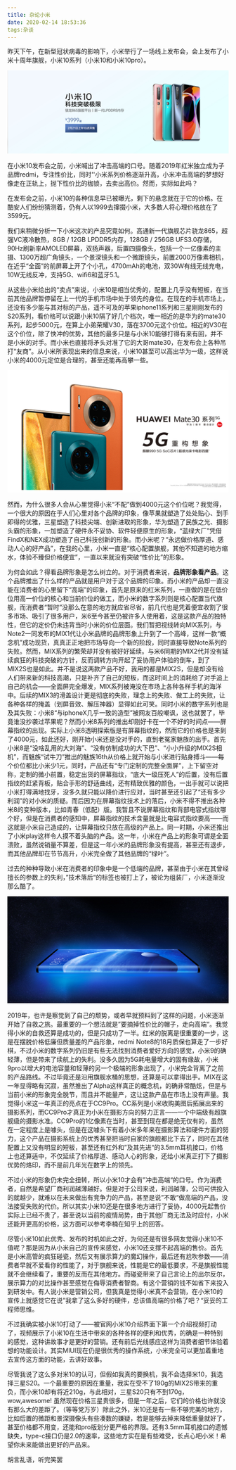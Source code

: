 ```yaml
---
title: 杂论小米
date: 2020-02-14 18:53:36
tags:杂谈
---
```


昨天下午，在新型冠状病毒的影响下，小米举行了一场线上发布会，会上发布了小米十周年旗舰，小米10系列（小米10和小米10pro）。

![img](2020-02-14-%E6%9D%82%E8%AE%BA%E5%B0%8F%E7%B1%B3.assets/97be16b5be4223f14e09d477a6b3c0b6.jpg)

在小米10发布会之前，小米喊出了冲击高端的口号。随着2019年红米独立成为子品牌redmi，专注性价比，同时''小米系列价格逐渐升高，小米冲击高端的梦想好像走在正轨上，抛下性价比的枷锁，去卖出高价。然而，实际如此吗？

在发布会之前，小米10的各种信息早已被曝光，剩下的悬念就在于它的价格。在酷安人们纷纷猜测着，仍有人以1999去撺掇小米，大多数人将心理价格放在了3599元。

我们来稍微分析一下小米这次的产品究竟如何。高通新一代旗舰芯片骁龙865，超强VC液冷散热，8GB / 12GB LPDDR5内存，128GB / 256GB UFS3.0存储，90Hz刷新率AMOLED屏幕，双扬声器，后置四摄像头，包括一个一亿像素的主摄、1300万超广角镜头，一个景深镜头和一个微距镜头，前置2000万像素相机，在近乎“全面”的前屏幕上开了个小孔，4700mAh的电池，双30W有线无线充电，10W无线反冲，支持5G、wifi6和蓝牙5.1。

从这些小米给出的“卖点”来说，小米10是相当优秀的，配置上几乎没有短板，在当前其他品牌暂停留在上一代的手机市场中处于领先的身位。在现在的手机市场上，还没有多少能与其对标的产品，遥不可及的苹果iphone11系列和三星刚刚发布的S20系列，看价格可以说跟小米10隔了好几个档次，唯一相近的是华为的mate30系列，起步5000元，在算上小弟荣耀V30，落在3700元这个价位。相近的V30在这个价位，除了快冲的优势，其他的最多只是与小米10能够打得有来有回，并不是小米的对手。而小米也直接将矛头对准了它的大哥mate30，在发布会上各种吊打“友商”。从小米所表现出来的信息来说，小米10甚至可以高出华为一级，这样说小米的4000元定位是合理的，甚至还能再高攀一些。

![img](2020-02-14-%E6%9D%82%E8%AE%BA%E5%B0%8F%E7%B1%B3.assets/24731F82F5B16A641C0368E3C08824DFF305EEEE71B4877B.jpg)

然而，为什么很多人会从心里觉得小米“不配”做到4000元这个价位呢？我觉得，一个很大的原因在于人们心里对各个品牌的印象，像苹果就塑造了处处贴心、到手即得的优雅，三星塑造了科技尖端、创新进取的形象，华为塑造了民族之光、摄影头霸的形象，一加塑造了硬件永不妥协、软件轻便原生的形象，“蓝绿大厂”凭借FindX和NEX成功塑造了自己科技创新的形象。而小米呢？“永远做价格厚道、感动人心的好产品”，在我的心里，小米一直是“核心配置旗舰，其他不知道的地方缩水，体验不臻但价格便宜”，一直以来就没有突破“性价比”的形象。

为何会如此？得看品牌形象是怎么树立的。对于消费者来说，**品牌形象看产品**。这个品牌推出了什么样的产品就是用户对于这个品牌的印象。而小米的产品却一直没能在消费者的心里留下“高端”的印象，首先是原来的红米系列，一直做的是在低价位用高一价位的核心和当前价位的做工，而小米的数字系列则是核心配置当代旗舰，而消费者“暂时”没那么在意的地方就应省尽省，前几代也是凭着便宜收割了很多市场、吸引了很多用户，米6至今甚至仍被许多人使用着，这是这款产品的独特性，但它的定价仍未违背当时小米的价位层面。我们暂把视线转向MIX系列，与Note2一同发布的MIX1代让小米品牌的品牌形象上升到了一个高峰，这样一款“概念机”成功现货，真真正正地把市场导向一个新的阶段，同时直接导致Note系列的失败。然而，MIX系列的繁荣却并没有被好好延续。与米6同期的MIX2代并没有延续疯狂的科技突破的方针，反而调转方向开起了妥协用户体验的倒车，到了MIX2S也是如此。并不是说这两款产品不好，我用的都是MIX2S，但是却没有给人们带来新的科技高潮，只是补齐了自己的短板，而这时间上的消耗给了对手追上自己的机会——全面屏完全爆发，MIX系列被淹没在市场上各种各样手机的海洋中。后续的MIX3的滑盖设计更是彻底的失败，理念上的失败、做工上的失败，让各种各样的掩盖（划屏音效、解压神器）显得如此可笑。同时小米的数字系列也是及其失败：小米8“与iphoneX几乎一致的造型”被网友百般嘲讽，这也就罢了，毕竟谁没抄袭过苹果呢？然而小米8系列的推出却刚好卡在一个不好的时间点——屏幕指纹的出现。实际上小米8透明探索版是有屏幕指纹的，然而它的价格也是来到了4000元，如此还好，刚开始小米还是没对手的，直到老冤家魅族的出手。首先小米8是“没啥乱用的大刘海”、“没有仿制成功的大下巴”、“小小升级的MIX2S相机”，而魅族“试牛刀”推出的魅族16th从价格上就开始与小米进行贴身搏斗——每个价位都比小米少1元，同时，产品还有“专门定制的完整全面屏”，上下留空对称，定制的微小前置，稳定出货的屏幕指纹，“底大一级压死人”的后置，没有后置指纹的赶紧背板，贴合手形的舒适曲线，还有精致优雅的颜色，一出手就可以说把小米打得满地找牙，没多久就只能以降价进行应对，当时甚至还引起了“还有多少利润”的对小米的质疑。而后因为在屏幕指纹技术上的落后，小米不得不推出各种米8的变种版本，比如青春（低配）版。我暂且不说屏幕指纹和背部电容式指纹哪个好，但是在消费者的感知中，屏幕指纹的技术含量就是比电容式指纹要高——而这就是小米自己造成的，让屏幕指纹只放在高级的产品上。同一时期，小米还推出了小米play这样令人摸不着头脑的产品。这一年，小米在产品上的形象可谓是全面溃败，虽然说销量不算差，但是这一年小米的品牌形象没有提高，甚至还有退步，而其他品牌却在节节高升，小米完全做了其他品牌的“绿叶”。

过去的种种导致小米在消费者的印象中是一个低端的品牌，甚至由于小米在其曾经擅长的参数上的失利，”技术落后“的标签也被打上了，被论为组装厂，小米逐渐没那么酷了。

![img](2020-02-14-%E6%9D%82%E8%AE%BA%E5%B0%8F%E7%B1%B3.assets/part1.jpg)

2019年，也许是察觉到了自己的颓势，或者早就预料到了这样的问题，小米逐渐开始了自救之旅。最重要的一个想法就是”要摘掉性价比的帽子，走向高端“。我觉得小米的自救还算是成功的，但是只成功了一半。红米的脱离是很重要的一步，这是在摆脱价格低廉但质量差的产品形象，redmi Note8的18月质保也算走了一步好棋，不过小米的数字系列仍旧是有些无法找到消费者爱好方向的感觉，小米9的确轻薄，但是带来了续航上的失利。没多久因为5G耗电量增大的固有缘故，小米9pro以增大的电池容量和轻薄的另一个极端的形象出现了，小米完全背离了之前的产品路线。不过毕竟还是沿用旗舰水桶的思想，还算是可以拿得出手。MIX在这一年显得略有沉寂，虽然推出了Alpha这样真正的概念机，的确非常酷炫，但是与当前小米的形象完全脱节，而且并不能量产，这让这款产品在市场上没有声量。我觉得小米这一年真正的亮点在于CC9Pro。CC系列是小米收购美图后拓展出来的摄影系列，而CC9Pro才真正为小米在摄影方向的努力正言——一个中端级有超旗舰级的摄影水准。CC9Pro的1亿像素在当时，甚至到现在都是绝无仅有的，虽然在一定程度上是噱头，但是在这噱头下有着小米多年来在摄影算法和硬件方面的努力，这个产品在摄影系统上的优秀甚至把当时自家的旗舰都比下去了，同时在其他配置上又没有明显的短板，甚至还有红外和”及其先进“的3.5mm耳机接口，价格上也还算适中，不仅延续了价格厚道、感动人心的形象，还给小米真正打下了摄影优势的烙印，而不是前几年光在数字上的领先。

不过小米的形象仍未完全扭转，所以小米10才会有”冲击高端“的口号。作为消费者，自然是希望厂商利润越薄越好。但是对于公司来说，利润越薄，公司可供投入的就越少，就难以在未来做出有竞争力的产品，甚至是说”不敢“做高端的产品，没法接受失败的代价。所以其实小米10还是在很多地方进行了妥协，4000元起售价实际上已经不贵了，甚至说以当前的疫情局势，由于其他厂商无法及时应付，小米还能开更高的价格，这方面可以参考李楠在知乎上的回答。

尽管小米10如此优秀、发布的时机如此之好，为何还是有很多网友觉得小米10不值呢？那是因为从小米自己的宣传来感觉，小米10还支撑不起高端的售价。首先是小米高管的疯狂碰瓷，然后又有展示算力的魔幻操作，最后还有尬吹参数——消费者早就不爱看你的性能了，对于旗舰来说，性能是它的最低要求，不是旗舰性能就不会继续看了，重要的反而在其他地方。而碰瓷带来了自己言论上的出尔反尔，展示算力的对比操作甚至感觉在侮辱消费者智商。有这个营销的钱不如省下来投入到研发中。有人说小米是营销公司，但我真是觉得小米真不会营销，在小米10的宣传上就感觉它在说”我拿了这么多好的硬件，总该值高端的价格了吧？“妥妥的工程师思维。

不过我确实被小米10打动了——被官网小米10介绍界面下第一个介绍视频打动了，视频展示了小米10在生活中带来的各种各样的便利和优秀，的确是一种特别的感觉，这种讲故事才是更好的营销。还有前后光线感应这样为消费者细节体验着想的功能设计。其实MIUI现在仍是很优秀的操作系统，小米完全可以更加着重地去宣传这方面的功能，去讲好故事。

尽管我说了这么多对米10的认可，但假如我真的要换机，我不会选择米10，我选择三星S20。一个最重要的原因在重量，我实在受不了190g的MIX2S带来的重负，而小米10却有将近210g，与此相对，三星S20只有不到170g，wow,awesome! 虽然现在价格三星贵很多，但是一年之后，它们的价格也许就没有那么大的差距了。（等等党万岁）除此之外，米10还是有一些不够完美的地方，比如后置的微距和景深摄像头有些凑数的嫌疑，若是能够去掉来降低重量就好了，甚至价格都不用变，还能和pro版划分更严格的界限。还有3.5mm耳机接口的遗憾缺失，type-c接口仍是2.0的速率，这些地方实在是有些难受，长点心吧小米！希望你未来能做出更好的产品来。

胡言乱语，听完笑罢